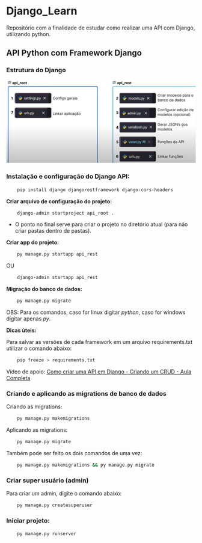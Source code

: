 # Django_Learn
Repositório com a finalidade de estudar como realizar uma API com Django, utilizando python.

## API Python com Framework Django

### Estrutura do Django

![Estrutura Django](readme_imgs/image.png)

### Instalação e configuração do Django API:
```bash
    pip install django djangorestframework django-cors-headers
```

**Criar arquivo de configuração do projeto:**
```bash
    django-admin startproject api_root .
```
- O ponto no final serve para criar o projeto no diretório atual (para não criar pastas dentro de pastas).

**Criar app do projeto:**
```bash
    py manage.py startapp api_rest
```
OU
```bash
    django-admin startapp api_rest
```

**Migração do banco de dados:**
```bash
    py manage.py migrate
```

OBS: Para os comandos, caso for linux digitar *python*, caso for windows digitar apenas *py*.

**Dicas úteis:**

Para salvar as versões de cada framework em um arquivo requirements.txt utilizar o comando abaixo:
```bash
    pip freeze > requirements.txt
```

Vídeo de apoio:
[Como criar uma API em Django - Criando um CRUD - Aula Completa](https://www.youtube.com/watch?v=Q2tEqNfgIXM)

### Criando e aplicando as migrations de banco de dados

Criando as migrations:
```bash
    py manage.py makemigrations
```

Aplicando as migrations:
```bash
    py manage.py migrate
```

Também pode ser feito os dois comandos de uma vez:
```bash
    py manage.py makemigrations && py manage.py migrate
```

### Criar super usuário (admin)

Para criar um admin, digite o comando abaixo:
```bash
    py manage.py createsuperuser
```

### Iniciar projeto:

```bash
    py manage.py runserver
```